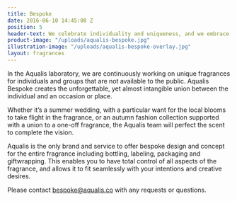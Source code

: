 ```yaml
---
title: Bespoke
date: 2016-06-10 14:45:00 Z
position: 5
header-text: We celebrate individuality and uniqueness, and we embrace creative projects in our fragrance world.
product-image: "/uploads/aqualis-bespoke.jpg"
illustration-image: "/uploads/aqualis-bespoke-overlay.jpg"
layout: fragrances
---
```


In the Aqualis laboratory, we are continuously working on unique fragrances for individuals and groups that are not available to the public. Aqualis Bespoke creates the unforgettable, yet almost intangible union between the individual and an occasion or place.

Whether it’s a summer wedding, with a particular want for the local blooms to take flight in the fragrance, or an autumn fashion collection supported with a union to a one-off fragrance, the Aqualis team will perfect the scent to complete the vision.

Aqualis is the only brand and service to offer bespoke design and concept for the entire fragrance including bottling, labeling, packaging and giftwrapping. This enables you to have total control of all aspects of the fragrance, and allows it to fit seamlessly with your intentions and creative desires.

Please contact bespoke@aqualis.co with any requests or questions.